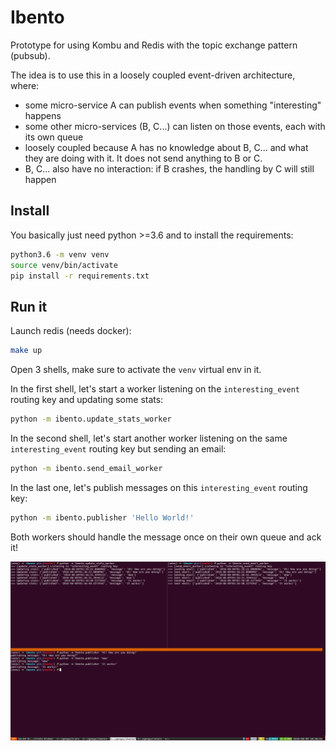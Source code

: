 # Ibento

Prototype for using Kombu and Redis with the topic exchange pattern (pubsub).

The idea is to use this in a loosely coupled event-driven architecture, where:
- some micro-service A can publish events when something "interesting" happens
- some other micro-services (B, C...) can listen on those events, each with its own queue
- loosely coupled because A has no knowledge about B, C... and what they are doing with it. It does not send anything to B or C.
- B, C... also have no interaction: if B crashes, the handling by C will still happen

## Install

You basically just need python >=3.6 and to install the requirements:

```bash
python3.6 -m venv venv
source venv/bin/activate
pip install -r requirements.txt
```

## Run it

Launch redis (needs docker):

```bash
make up
```

Open 3 shells, make sure to activate the `venv` virtual env in it.

In the first shell, let's start a worker listening on the `interesting_event` routing key and updating some stats:
```bash
python -m ibento.update_stats_worker
```

In the second shell, let's start another worker listening on the same `interesting_event` routing key but sending an email:
```bash
python -m ibento.send_email_worker
```

In the last one, let's publish messages on this `interesting_event` routing key:
```bash
python -m ibento.publisher 'Hello World!'
```

Both workers should handle the message once on their own queue and ack it!

![demo](./pubsub.png)
